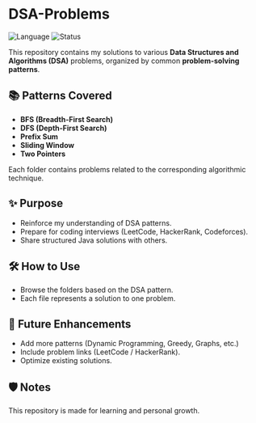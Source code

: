 # DSA-Problems
![Language](https://img.shields.io/badge/language-Java-orange)
![Status](https://img.shields.io/badge/status-learning-brightgreen)

This repository contains my solutions to various **Data Structures and Algorithms (DSA)** problems, organized by common **problem-solving patterns**.

## 📚 Patterns Covered

- **BFS (Breadth-First Search)**
- **DFS (Depth-First Search)**
- **Prefix Sum**
- **Sliding Window**
- **Two Pointers**

Each folder contains problems related to the corresponding algorithmic technique.

## ✨ Purpose

- Reinforce my understanding of DSA patterns.
- Prepare for coding interviews (LeetCode, HackerRank, Codeforces).
- Share structured Java solutions with others.

## 🛠 How to Use

- Browse the folders based on the DSA pattern.
- Each file represents a solution to one problem.

## 🚀 Future Enhancements

- Add more patterns (Dynamic Programming, Greedy, Graphs, etc.)
- Include problem links (LeetCode / HackerRank).
- Optimize existing solutions.

## 🛡️ Notes

This repository is made for learning and personal growth.
